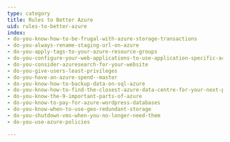 ```yaml
---
type: category
title: Rules to Better Azure
uid: rules-to-better-azure
index:
- do-you-know-how-to-be-frugal-with-azure-storage-transactions
- do-you-always-rename-staging-url-on-azure
- do-you-apply-tags-to-your-azure-resource-groups
- do-you-configure-your-web-applications-to-use-application-specific-accounts-for-database-access
- do-you-consider-azuresearch-for-your-website
- do-you-give-users-least-privileges
- do-you-have-an-azure-spend--master
- do-you-know-how-to-backup-data-on-sql-azure
- do-you-know-how-to-find-the-closest-azure-data-centre-for-your-next-project
- do-you-know-the-9-important-parts-of-azure
- do-you-know-to-pay-for-azure-wordpress-databases
- do-you-know-when-to-use-geo-redundant-storage
- do-you-shutdown-vms-when-you-no-longer-need-them
- do-you-use-azure-policies

---
```





